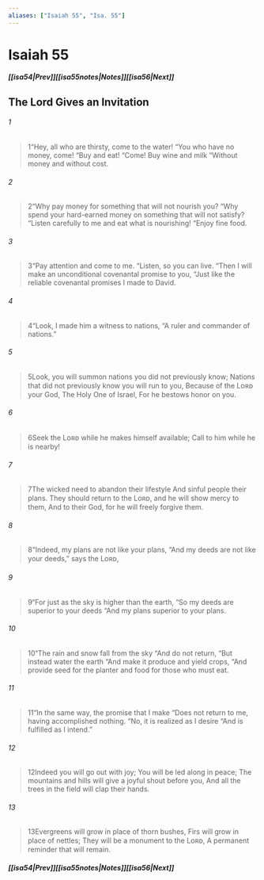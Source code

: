 ```yaml
---
aliases: ["Isaiah 55", "Isa. 55"]
---
```

# Isaiah 55
##### <span class=arrow-left></span>[[isa54|Prev]]<span class=navigation-separator></span>[[isa55notes|Notes]]<span class=navigation-separator></span>[[isa56|Next]]<span class=arrow-right></span>
## The Lord Gives an Invitation
###### 1
><span class=verse-first-poetry>1</span><span class=poetry-quote-double>“</span>Hey, all who are thirsty, come to the water!
><span class=poetry-quote-double>“</span>You who have no money, come!
><span class=poetry-quote-double>“</span>Buy and eat!
><span class=poetry-quote-double>“</span>Come! Buy wine and milk
><span class=poetry-quote-double>“</span>Without money and without cost.
###### 2
><span class=verse-body-poetry>2</span><span class=poetry-quote-double>“</span>Why pay money for something that will not nourish you?
><span class=poetry-quote-double>“</span>Why spend your hard-earned money on something that will not satisfy?
><span class=poetry-quote-double>“</span>Listen carefully to me and eat what is nourishing!
><span class=poetry-quote-double>“</span>Enjoy fine food.
###### 3
><span class=verse-body-poetry>3</span><span class=poetry-quote-double>“</span>Pay attention and come to me.
><span class=poetry-quote-double>“</span>Listen, so you can live.
><span class=poetry-quote-double>“</span>Then I will make an unconditional covenantal promise to you,
><span class=poetry-quote-double>“</span>Just like the reliable covenantal promises I made to David.
###### 4
><span class=verse-body-poetry>4</span><span class=poetry-quote-double>“</span>Look, I made him a witness to nations,
><span class=poetry-quote-double>“</span>A ruler and commander of nations.”
###### 5
><span class=verse-body-poetry>5</span>Look, you will summon nations you did not previously know;
>Nations that did not previously know you will run to you,
>Because of the Lᴏʀᴅ your God,
>The Holy One of Israel,
>For he bestows honor on you.
<div class=paragraph-break></div>

###### 6
><span class=verse-first-poetry>6</span>Seek the Lᴏʀᴅ while he makes himself available;
>Call to him while he is nearby!
###### 7
><span class=verse-body-poetry>7</span>The wicked need to abandon their lifestyle
>And sinful people their plans.
>They should return to the Lᴏʀᴅ, and he will show mercy to them,
>And to their God, for he will freely forgive them.
###### 8
><span class=verse-body-poetry>8</span><span class=poetry-quote-double>“</span>Indeed, my plans are not like your plans,
><span class=poetry-quote-double>“</span>And my deeds are not like your deeds,” says the Lᴏʀᴅ,
###### 9
><span class=verse-body-poetry>9</span><span class=poetry-quote-double>“</span>For just as the sky is higher than the earth,
><span class=poetry-quote-double>“</span>So my deeds are superior to your deeds
><span class=poetry-quote-double>“</span>And my plans superior to your plans.
###### 10
><span class=verse-body-poetry>10</span><span class=poetry-quote-double>“</span>The rain and snow fall from the sky
><span class=poetry-quote-double>“</span>And do not return,
><span class=poetry-quote-double>“</span>But instead water the earth
><span class=poetry-quote-double>“</span>And make it produce and yield crops,
><span class=poetry-quote-double>“</span>And provide seed for the planter and food for those who must eat.
###### 11
><span class=verse-body-poetry>11</span><span class=poetry-quote-double>“</span>In the same way, the promise that I make
><span class=poetry-quote-double>“</span>Does not return to me, having accomplished nothing.
><span class=poetry-quote-double>“</span>No, it is realized as I desire
><span class=poetry-quote-double>“</span>And is fulfilled as I intend.”
###### 12
><span class=verse-body-poetry>12</span>Indeed you will go out with joy;
>You will be led along in peace;
>The mountains and hills will give a joyful shout before you,
>And all the trees in the field will clap their hands.
###### 13
><span class=verse-body-poetry>13</span>Evergreens will grow in place of thorn bushes,
>Firs will grow in place of nettles;
>They will be a monument to the Lᴏʀᴅ,
>A permanent reminder that will remain.
##### <span class=arrow-left></span>[[isa54|Prev]]<span class=navigation-separator></span>[[isa55notes|Notes]]<span class=navigation-separator></span>[[isa56|Next]]<span class=arrow-right></span>